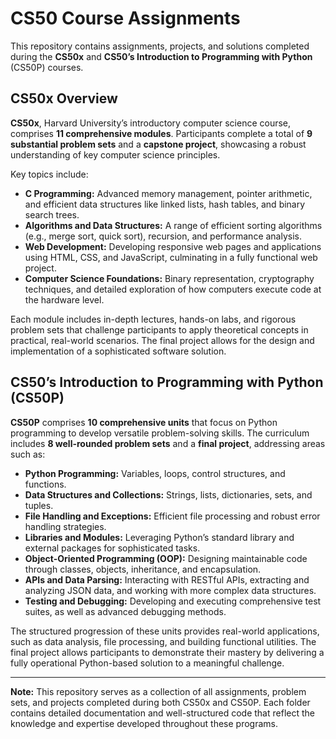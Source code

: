 # CS50 Course Assignments

This repository contains assignments, projects, and solutions completed during the **CS50x** and **CS50’s Introduction to Programming with Python** (CS50P) courses.

## CS50x Overview
**CS50x**, Harvard University’s introductory computer science course, comprises **11 comprehensive modules**. Participants complete a total of **9 substantial problem sets** and a **capstone project**, showcasing a robust understanding of key computer science principles.

Key topics include:
- **C Programming:** Advanced memory management, pointer arithmetic, and efficient data structures like linked lists, hash tables, and binary search trees.
- **Algorithms and Data Structures:** A range of efficient sorting algorithms (e.g., merge sort, quick sort), recursion, and performance analysis.
- **Web Development:** Developing responsive web pages and applications using HTML, CSS, and JavaScript, culminating in a fully functional web project.
- **Computer Science Foundations:** Binary representation, cryptography techniques, and detailed exploration of how computers execute code at the hardware level.

Each module includes in-depth lectures, hands-on labs, and rigorous problem sets that challenge participants to apply theoretical concepts in practical, real-world scenarios. The final project allows for the design and implementation of a sophisticated software solution.

## CS50’s Introduction to Programming with Python (CS50P)
**CS50P** comprises **10 comprehensive units** that focus on Python programming to develop versatile problem-solving skills. The curriculum includes **8 well-rounded problem sets** and a **final project**, addressing areas such as:
- **Python Programming:** Variables, loops, control structures, and functions.
- **Data Structures and Collections:** Strings, lists, dictionaries, sets, and tuples.
- **File Handling and Exceptions:** Efficient file processing and robust error handling strategies.
- **Libraries and Modules:** Leveraging Python’s standard library and external packages for sophisticated tasks.
- **Object-Oriented Programming (OOP):** Designing maintainable code through classes, objects, inheritance, and encapsulation.
- **APIs and Data Parsing:** Interacting with RESTful APIs, extracting and analyzing JSON data, and working with more complex data structures.
- **Testing and Debugging:** Developing and executing comprehensive test suites, as well as advanced debugging methods.

The structured progression of these units provides real-world applications, such as data analysis, file processing, and building functional utilities. The final project allows participants to demonstrate their mastery by delivering a fully operational Python-based solution to a meaningful challenge.

---

**Note:** This repository serves as a collection of all assignments, problem sets, and projects completed during both CS50x and CS50P. Each folder contains detailed documentation and well-structured code that reflect the knowledge and expertise developed throughout these programs.
